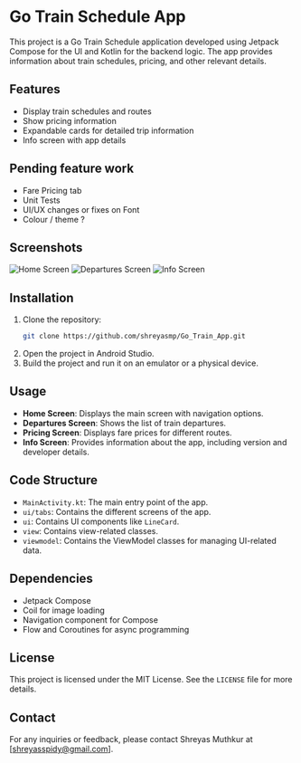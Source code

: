 # Go Train Schedule App

This project is a Go Train Schedule application developed using Jetpack Compose for the UI and Kotlin for the backend logic. The app provides information about train schedules, pricing, and other relevant details.

## Features

- Display train schedules and routes
- Show pricing information
- Expandable cards for detailed trip information
- Info screen with app details

## Pending feature work

- Fare Pricing tab
- Unit Tests
- UI/UX changes or fixes on Font
- Colour / theme ? 

## Screenshots

![Home Screen](screenshots/home_screen.png)
![Departures Screen](screenshots/departures_screen.png)
![Info Screen](screenshots/info_screen.png)

## Installation

1. Clone the repository:
    ```sh
    git clone https://github.com/shreyasmp/Go_Train_App.git
    ```
2. Open the project in Android Studio.
3. Build the project and run it on an emulator or a physical device.

## Usage

- **Home Screen**: Displays the main screen with navigation options.
- **Departures Screen**: Shows the list of train departures.
- **Pricing Screen**: Displays fare prices for different routes.
- **Info Screen**: Provides information about the app, including version and developer details.

## Code Structure

- `MainActivity.kt`: The main entry point of the app.
- `ui/tabs`: Contains the different screens of the app.
- `ui`: Contains UI components like `LineCard`.
- `view`: Contains view-related classes.
- `viewmodel`: Contains the ViewModel classes for managing UI-related data.

## Dependencies

- Jetpack Compose
- Coil for image loading
- Navigation component for Compose
- Flow and Coroutines for async programming

## License

This project is licensed under the MIT License. See the `LICENSE` file for more details.

## Contact

For any inquiries or feedback, please contact Shreyas Muthkur at [shreyasspidy@gmail.com].
